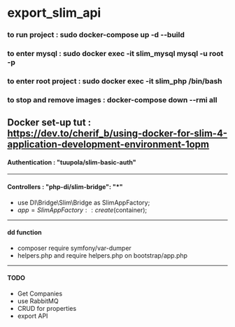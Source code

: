 # export_slim_api

### to run project : sudo docker-compose up -d --build
### to enter mysql : sudo docker exec -it slim_mysql mysql -u root -p
### to enter root project : sudo docker exec -it slim_php /bin/bash
### to stop and remove images : docker-compose down --rmi all


## Docker set-up tut : https://dev.to/cherif_b/using-docker-for-slim-4-application-development-environment-1opm

#### Authentication : "tuupola/slim-basic-auth"
------------------------------------------------
#### Controllers :   "php-di/slim-bridge": "*"
- use DI\Bridge\Slim\Bridge as SlimAppFactory;
- $app = SlimAppFactory::create($container);
------------------------------------------------
#### dd function
- composer require symfony/var-dumper
- helpers.php and require helpers.php on bootstrap/app.php
-----------------------------------------------

#### TODO
- Get Companies
- use RabbitMQ 
- CRUD for properties
- export API